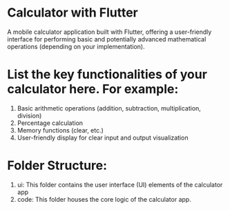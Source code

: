 # Calculator with Flutter

A mobile calculator application built with Flutter, offering a user-friendly interface for performing basic and potentially advanced mathematical operations (depending on your implementation).

# List the key functionalities of your calculator here. For example:
1) Basic arithmetic operations (addition, subtraction, multiplication, division)
2) Percentage calculation
3) Memory functions (clear, etc.)
4) User-friendly display for clear input and output visualization

# Folder Structure:
1) ui: This folder contains the user interface (UI) elements of the calculator app
2) code: This folder houses the core logic of the calculator app.
